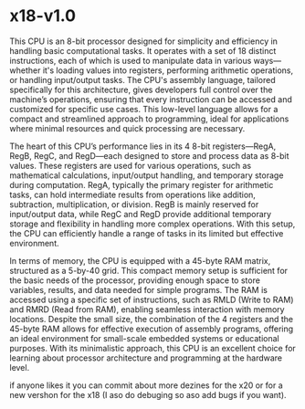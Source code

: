 # x18-v1.0

This CPU is an 8-bit processor designed for simplicity and efficiency in handling basic computational tasks. It operates with a set of 18 distinct instructions, each of which is used to manipulate data in various ways—whether it's loading values into registers, performing arithmetic operations, or handling input/output tasks. The CPU's assembly language, tailored specifically for this architecture, gives developers full control over the machine’s operations, ensuring that every instruction can be accessed and customized for specific use cases. This low-level language allows for a compact and streamlined approach to programming, ideal for applications where minimal resources and quick processing are necessary.

The heart of this CPU’s performance lies in its 4 8-bit registers—RegA, RegB, RegC, and RegD—each designed to store and process data as 8-bit values. These registers are used for various operations, such as mathematical calculations, input/output handling, and temporary storage during computation. RegA, typically the primary register for arithmetic tasks, can hold intermediate results from operations like addition, subtraction, multiplication, or division. RegB is mainly reserved for input/output data, while RegC and RegD provide additional temporary storage and flexibility in handling more complex operations. With this setup, the CPU can efficiently handle a range of tasks in its limited but effective environment.

In terms of memory, the CPU is equipped with a 45-byte RAM matrix, structured as a 5-by-40 grid. This compact memory setup is sufficient for the basic needs of the processor, providing enough space to store variables, results, and data needed for simple programs. The RAM is accessed using a specific set of instructions, such as RMLD (Write to RAM) and RMRD (Read from RAM), enabling seamless interaction with memory locations. Despite the small size, the combination of the 4 registers and the 45-byte RAM allows for effective execution of assembly programs, offering an ideal environment for small-scale embedded systems or educational purposes. With its minimalistic approach, this CPU is an excellent choice for learning about processor architecture and programming at the hardware level.

if anyone likes it you can commit about more dezines for the x20 or for a new vershon for the x18 (I aso do debuging so aso add bugs if you want).
